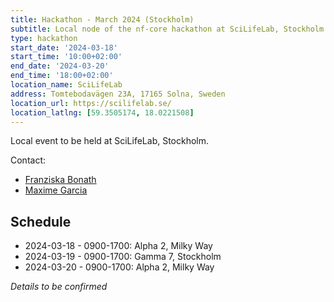```yaml
---
title: Hackathon - March 2024 (Stockholm)
subtitle: Local node of the nf-core hackathon at SciLifeLab, Stockholm.
type: hackathon
start_date: '2024-03-18'
start_time: '10:00+02:00'
end_date: '2024-03-20'
end_time: '18:00+02:00'
location_name: SciLifeLab
address: Tomtebodavägen 23A, 17165 Solna, Sweden
location_url: https://scilifelab.se/
location_latlng: [59.3505174, 18.0221508]
---
```


Local event to be held at SciLifeLab, Stockholm.

Contact:

- [<i class="fab fa-slack"></i> Franziska Bonath](https://nfcore.slack.com/team/UGP9YUCKD)
- [<i class="fab fa-slack"></i> Maxime Garcia](https://nfcore.slack.com/team/UE6D8290F)

## Schedule

- 2024-03-18 - 0900-1700: Alpha 2, Milky Way
- 2024-03-19 - 0900-1700: Gamma 7, Stockholm
- 2024-03-20 - 0900-1700: Alpha 2, Milky Way

_Details to be confirmed_

